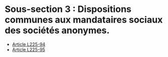 # Sous-section 3 : Dispositions communes aux mandataires sociaux des sociétés anonymes.

- [Article L225-94](article-l225-94.md)
- [Article L225-95](article-l225-95.md)
